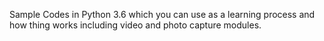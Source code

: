 Sample Codes in Python 3.6 which you can use as a learning process and how thing works including video and photo capture modules.
